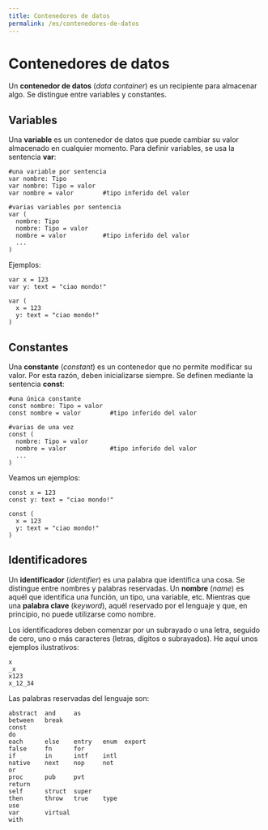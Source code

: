 ```yaml
---
title: Contenedores de datos
permalink: /es/contenedores-de-datos
---
```


# Contenedores de datos

Un **contenedor de datos** (*data container*) es un recipiente para almacenar algo.
Se distingue entre variables y constantes.

## Variables

Una **variable** es un contenedor de datos que puede cambiar su valor almacenado en cualquier momento.
Para definir variables, se usa la sentencia **var**:

```cohen
#una variable por sentencia
var nombre: Tipo
var nombre: Tipo = valor
var nombre = valor        #tipo inferido del valor

#varias variables por sentencia
var (
  nombre: Tipo
  nombre: Tipo = valor
  nombre = valor          #tipo inferido del valor
  ...
)
```

Ejemplos:

```cohen
var x = 123
var y: text = "ciao mondo!"

var (
  x = 123
  y: text = "ciao mondo!"
)
```

## Constantes

Una **constante** (*constant*) es un contenedor que no permite modificar su valor.
Por esta razón, deben inicializarse siempre.
Se definen mediante la sentencia **const**:

```cohen
#una única constante
const nombre: Tipo = valor
const nombre = valor        #tipo inferido del valor

#varias de una vez
const (
  nombre: Tipo = valor
  nombre = valor            #tipo inferido del valor
  ...
)
```

Veamos un ejemplos:

```cohen
const x = 123
const y: text = "ciao mondo!"

const (
  x = 123
  y: text = "ciao mondo!"
)
```

## Identificadores

Un **identificador** (*identifier*) es una palabra que identifica una cosa.
Se distingue entre nombres y palabras reservadas.
Un **nombre** (*name*) es aquél que identifica una función, un tipo, una variable, etc.
Mientras que una **palabra clave** (*keyword*), aquél reservado por el lenguaje y que, en principio, no puede utilizarse como nombre.

Los identificadores deben comenzar por un subrayado o una letra, seguido de cero, uno o más caracteres (letras, dígitos o subrayados).
He aquí unos ejemplos ilustrativos:

```cohen
x
_x
x123
x_12_34
```

Las palabras reservadas del lenguaje son:

```
abstract  and     as
between   break
const
do
each      else    entry   enum  export
false     fn      for
if        in      intf    intl
native    next    nop     not
or
proc      pub     pvt
return
self      struct  super
then      throw   true    type
use
var       virtual
with
```